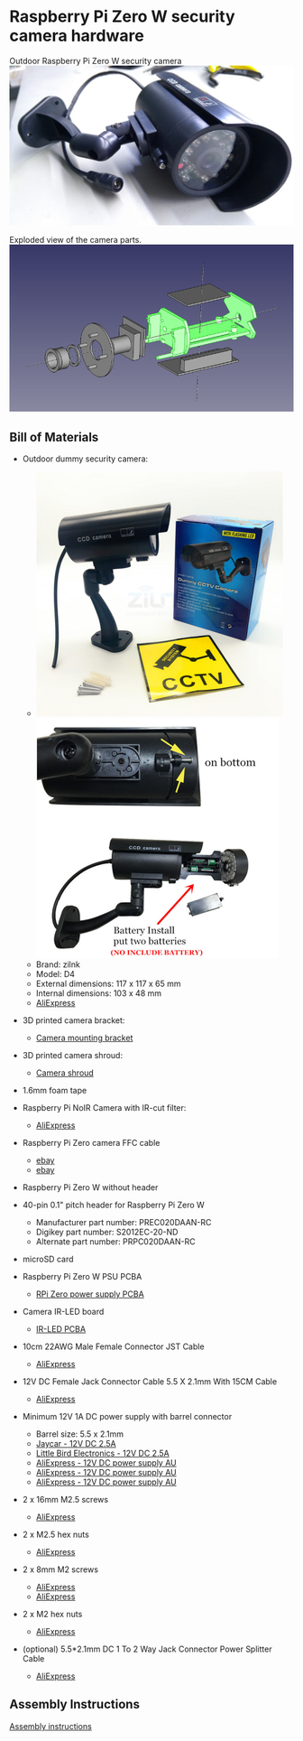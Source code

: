 # Raspberry Pi Zero W security camera hardware


Outdoor Raspberry Pi Zero W security camera
![outdoor_rpi_zero_w_cam](photos/outdoor_camera.jpg)


Exploded view of the camera parts.
![assembly](bracket/camera_bracket_assembly.png)


## Bill of Materials

* Outdoor dummy security camera:
  * ![dummy1](photos/dummy1.png)![dummy2](photos/dummy2.png)
  * Brand: zilnk
  * Model: D4
  * External dimensions: 117 x 117 x 65 mm
  * Internal dimensions: 103 x 48 mm
  * [AliExpress](https://www.aliexpress.com/item/Fake-Camera-Waterproof-Outdoor-Indoor-Security-Dummy-CCTV-Surveillance-Camera-Flashing-Rred-LED/32815686364.html)

* 3D printed camera bracket:
  * [Camera mounting bracket](bracket/README.md)

* 3D printed camera shroud:
  * [Camera shroud](bracket/camera_shroud.stl)

* 1.6mm foam tape

* Raspberry Pi NoIR Camera with IR-cut filter:
  * [AliExpress](https://www.aliexpress.com/item/Raspberry-Pi-Camera-IR-CUT-night-vision-noir-module-board-5mp-1080p-take-the-best-picture/32739395193.html)

* Raspberry Pi Zero camera FFC cable
  * [ebay](http://www.ebay.com.au/itm/New-Ribbon-FFC-Cable-Lead-Connection-Wire-For-Raspberry-Pi-Zero-V1-3-Camera/182720702738)
  * [ebay](http://www.ebay.com.au/itm/New-Ribbon-FFC-Cable-Wire-Line-Polyimide-For-Raspberry-Pi-Zero-V1-3-Camera/282571229898)

* Raspberry Pi Zero W without header

* 40-pin 0.1" pitch header for Raspberry Pi Zero W
  * Manufacturer part number: PREC020DAAN-RC
  * Digikey part number: S2012EC-20-ND
  * Alternate part number: PRPC020DAAN-RC

* microSD card

* Raspberry Pi Zero W PSU PCBA
  * [RPi Zero power supply PCBA](rpi-zero-psu/README.md)

* Camera IR-LED board
  * [IR-LED PCBA](camera-ir-led/README.md)

* 10cm 22AWG Male Female Connector JST Cable
    * [AliExpress](https://www.aliexpress.com/item/10-Pairs-100mm-10cm-Male-Female-Connector-JST-Plug-Cable-For-RC-BEC-Battery-Helicopter-DIY/32823944800.html)

* 12V DC Female Jack Connector Cable 5.5 X 2.1mm With 15CM Cable
    * [AliExpress](https://www.aliexpress.com/item/10pcs-12V-DC-Power-Plug-Female-Jack-Plug-Connector-Cable-5-5X2-1mm-With-Cord-Cable/32536715262.html)

* Minimum 12V 1A DC power supply with barrel connector
  * Barrel size: 5.5 x 2.1mm
  * [Jaycar - 12V DC 2.5A](https://www.jaycar.com.au/switchmode-mains-adaptor-12vdc-2-5a/p/MP3490)
  * [Little Bird Electronics - 12V DC 2.5A](https://www.littlebirdelectronics.com.au/switchmode-mains-adaptor-12vdc-2.5a)
  * [AliExpress - 12V DC power supply AU](https://www.aliexpress.com/item/Led-transformer-AC-110V-220V-to-12V-DC-EU-US-UK-AU-plug-Power-supply-12V/32702717419.html)
  * [AliExpress - 12V DC power supply AU](https://www.aliexpress.com/item/Power-Adapter-Supply-For-Led-Flexible-Tape-Light-AC110-220V-to-DC12V-1A-2A-3A-4A/32742445815.html)
  * [AliExpress - 12V DC power supply AU](https://www.aliexpress.com/item/LED-Driver-12V-1A-2A-3A-5A-6A-8A-10A-Power-Supply-AC-220V-to-12V/32821553829.html)

* 2 x 16mm M2.5 screws
  * [AliExpress](https://www.aliexpress.com/item/Cheap-Authentic-304-stainless-steel-Phillips-head-machine-screw-Phillips-pan-head-screws-M2-5-16/32368120946.html)

* 2 x M2.5 hex nuts
  * [AliExpress](https://www.aliexpress.com/item/Authentic-304-stainless-steel-hex-nuts-DIN934-hexagon-nut-M2-5/32359608962.html)

* 2 x 8mm M2 screws
  * [AliExpress](https://www.aliexpress.com/item/100PCS-Stainless-Steel-M2-x-8mm-Screw-Cross-Round-Head-Philips-Head-Screws-Hex-Socket-Button/32716321685.html)
  * [AliExpress](https://www.aliexpress.com/item/50x-Set-M2-Stainless-Steel-Screw-Thread-Diameter-304-8mm-2mm-Head-Shape-Cross-Screws-Round/32598285502.html)

* 2 x M2 hex nuts
  * [AliExpress](https://www.aliexpress.com/item/100pcs-din934-Stainless-Steel-304-M2-Hex-Nut/32763090222.html)

* (optional) 5.5*2.1mm DC 1 To 2 Way Jack Connector Power Splitter Cable
  * [AliExpress](https://www.aliexpress.com/item/2pcs-5-5-2-1mm-DC-1-To-2-Way-Jack-Connector-Power-Splitter-Cable-For/32845687591.html)


## Assembly Instructions

[Assembly instructions](README_assembly.md)
